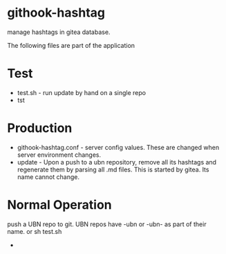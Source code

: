 # githook-hashtag
manage hashtags in gitea database.

The following files are part of the application
# Test
- test.sh                   - run update by hand on a single repo
- tst

# Production
- githook-hashtag.conf      - server config values. These are changed when server environment changes.
- update                    - Upon a push to a ubn repository, remove all its hashtags and regenerate them by 
parsing all .md files. This is started by gitea. Its name cannot change.

# Normal Operation

push a UBN repo to git. UBN repos have -ubn or -ubn- as part of their name.
  or
sh test.sh


-
